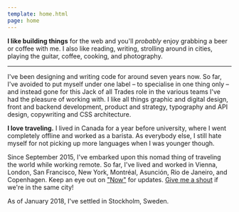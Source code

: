 ```yaml
---
template: home.html
page: home
---
```


**I like building things** for the web and you'll *probably* enjoy grabbing a beer or coffee with me. I also like reading, writing, strolling around in cities, playing the guitar, coffee, cooking, and photography.

***

I've been designing and writing code for around seven years now. So far, I've avoided to put myself under one label – to specialise in one thing only – and instead gone for this Jack of all Trades role in the various teams I've had the pleasure of working with. I like all things graphic and digital design, front and backend development, product and strategy, typography and API design, copywriting and CSS architecture.

**I love traveling.** I lived in Canada for a year before university, where I went completely offline and worked as a barista. As everybody else, I still hate myself for not picking up more languages when I was younger though.

Since September 2015, I've embarked upon this nomad thing of traveling the world while working remote. So far, I've lived and worked in Vienna, London, San Francisco, New York, Montréal, Asunción, Rio de Janeiro, and Copenhagen. Keep an eye out on ["Now"](/now) for updates. [Give me a shout](http://twitter.com/johanbrook) if we're in the same city!

As of January 2018, I've settled in Stockholm, Sweden.
